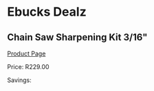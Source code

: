 
# Ebucks Dealz
## Chain Saw Sharpening Kit 3/16"
[Product Page](https://www.ebucks.com/web/shop/productSelected.do?prodId=1200598282&catId=370101825)

Price: R229.00

Savings: 


	
